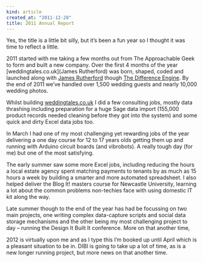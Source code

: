 ```yaml
---
kind: article
created_at: "2011-12-28"
title: 2011 Annual Report
---
```

Yes, the title is a little bit silly, but it’s been a fun year so I thought it was time to reflect a little.

2011 started with me taking a few months out from The Approachable Geek to form and built a new company.  Over the first 4 months of the year [weddingtales.co.uk](James Rutherford) was born, shaped, coded and launched along with [James Rutherford](http://www.creativenucleus.com/) though [The Difference Engine](http://vimeo.com/differenceengin).  By the end of 2011 we’ve handled over 1,500 wedding guests and nearly 10,000 wedding photos.

Whilst building [weddingtales.co.uk](http://weddingtales.co.uk/) I did a few consulting jobs, mostly data thrashing including preparation for a huge Sage data import (155,000 product records needed cleaning before they got into the system)  and some quick and dirty Excel data jobs too.

In March I had one of my most challenging yet rewarding jobs of the year delivering a one day course for 12 to 17 years olds getting them up and running with Arduino circuit boards (and vibrobots).  A really tough day (for me) but one of the most satisfying.

The early summer saw some more Excel jobs, including reducing the hours a local estate agency spent matching payments to tenants by as much as 15 hours a week by building a smarter and more automated spreadsheet.  I also helped deliver the Blog It! masters course for Newcastle University, learning a lot about the common problems non-techies face with using domestic IT kit along the way.

Late summer though to the end of the year has had be focussing on two main projects, one writing complex data-capture scripts and social data storage mechanisms and the other being my most challenging project to day – running the Design It Built It conference.  More on that another time,

2012 is virtually upon me and as I type this I’m booked up until April which is a pleasant situation to be in.  DIBI is going to take up a lot of time, as is a new longer running project, but more news on that another time.